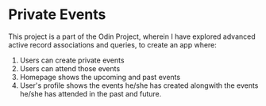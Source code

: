 # Private Events


This project is a part of the Odin Project, wherein I have explored advanced active record associations and queries, to create an app where:
1. Users can create private events
2. Users can attend those events
3. Homepage shows the upcoming and past events
4. User's profile shows the events he/she has created alongwith the events he/she has attended in the past and future.
